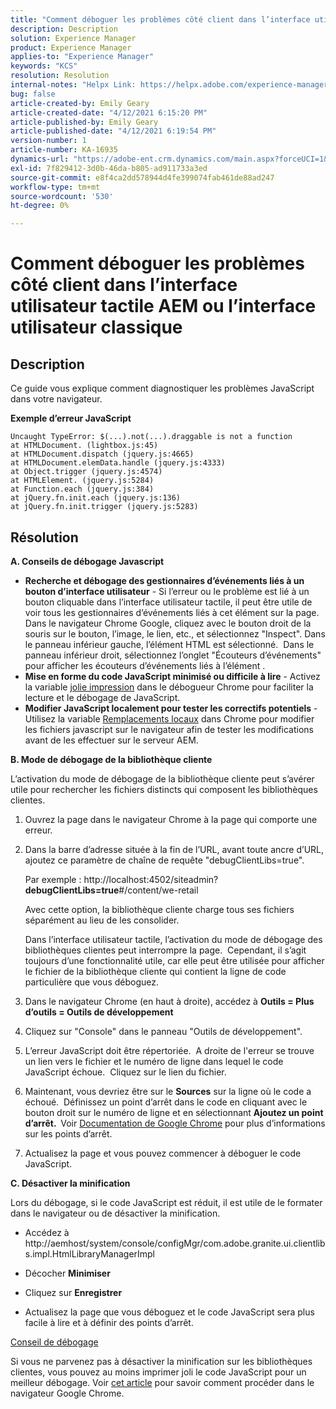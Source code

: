 ```yaml
---
title: "Comment déboguer les problèmes côté client dans l’interface utilisateur tactile AEM ou l’interface utilisateur classique"
description: Description
solution: Experience Manager
product: Experience Manager
applies-to: "Experience Manager"
keywords: "KCS"
resolution: Resolution
internal-notes: "Helpx Link: https://helpx.adobe.com/experience-manager/kb/How-to-debug-javascript-errors-in-AEM.html"
bug: false
article-created-by: Emily Geary
article-created-date: "4/12/2021 6:15:20 PM"
article-published-by: Emily Geary
article-published-date: "4/12/2021 6:19:54 PM"
version-number: 1
article-number: KA-16935
dynamics-url: "https://adobe-ent.crm.dynamics.com/main.aspx?forceUCI=1&pagetype=entityrecord&etn=knowledgearticle&id=2eb50a08-bb9b-eb11-b1ac-000d3a3680d8"
exl-id: 7f829412-3d0b-46da-b805-ad911733a3ed
source-git-commit: e8f4ca2dd578944d4fe399074fab461de88ad247
workflow-type: tm+mt
source-wordcount: '530'
ht-degree: 0%

---
```


# Comment déboguer les problèmes côté client dans l’interface utilisateur tactile AEM ou l’interface utilisateur classique

## Description


Ce guide vous explique comment diagnostiquer les problèmes JavaScript dans votre navigateur.

<b>Exemple d’erreur JavaScript</b>




```
Uncaught TypeError: $(...).not(...).draggable is not a function
at HTMLDocument. (lightbox.js:45)
at HTMLDocument.dispatch (jquery.js:4665)
at HTMLDocument.elemData.handle (jquery.js:4333)
at Object.trigger (jquery.js:4574)
at HTMLElement. (jquery.js:5284)
at Function.each (jquery.js:384)
at jQuery.fn.init.each (jquery.js:136)
at jQuery.fn.init.trigger (jquery.js:5283)
```



## Résolution


<b>A. Conseils de débogage Javascript</b>

- <b>Recherche et débogage des gestionnaires d’événements liés à un bouton d’interface utilisateur</b> - Si l’erreur ou le problème est lié à un bouton cliquable dans l’interface utilisateur tactile, il peut être utile de voir tous les gestionnaires d’événements liés à cet élément sur la page.  Dans le navigateur Chrome Google, cliquez avec le bouton droit de la souris sur le bouton, l’image, le lien, etc., et sélectionnez &quot;Inspect&quot;. Dans le panneau inférieur gauche, l’élément HTML est sélectionné.  Dans le panneau inférieur droit, sélectionnez l’onglet &quot;Écouteurs d’événements&quot; pour afficher les écouteurs d’événements liés à l’élément .
- <b>Mise en forme du code JavaScript minimisé ou difficile à lire</b> - Activez la variable [jolie impression](https://developers.google.com/web/tools/chrome-devtools/javascript/pretty-print) dans le débogueur Chrome pour faciliter la lecture et le débogage de JavaScript.
- <b>Modifier JavaScript localement pour tester les correctifs potentiels</b> - Utilisez la variable [Remplacements locaux](https://developers.google.com/web/updates/2018/01/devtools#overrides) dans Chrome pour modifier les fichiers javascript sur le navigateur afin de tester les modifications avant de les effectuer sur le serveur AEM.


<b>B. Mode de débogage de la bibliothèque cliente</b>

L’activation du mode de débogage de la bibliothèque cliente peut s’avérer utile pour rechercher les fichiers distincts qui composent les bibliothèques clientes.

1. Ouvrez la page dans le navigateur Chrome à la page qui comporte une erreur.
2. Dans la barre d’adresse située à la fin de l’URL, avant toute ancre d’URL, ajoutez ce paramètre de chaîne de requête &quot;debugClientLibs=true&quot;.

   Par exemple : http://localhost:4502/siteadmin?<b>debugClientLibs=true</b>#/content/we-retail

   Avec cette option, la bibliothèque cliente charge tous ses fichiers séparément au lieu de les consolider.

   Dans l’interface utilisateur tactile, l’activation du mode de débogage des bibliothèques clientes peut interrompre la page.  Cependant, il s’agit toujours d’une fonctionnalité utile, car elle peut être utilisée pour afficher le fichier de la bibliothèque cliente qui contient la ligne de code particulière que vous déboguez.
3. Dans le navigateur Chrome (en haut à droite), accédez à <b>Outils = Plus d’outils = Outils de développement</b>
4. Cliquez sur &quot;Console&quot; dans le panneau &quot;Outils de développement&quot;.
5. L’erreur JavaScript doit être répertoriée.  A droite de l&#39;erreur se trouve un lien vers le fichier et le numéro de ligne dans lequel le code JavaScript échoue.  Cliquez sur le lien du fichier.
6. Maintenant, vous devriez être sur le <b>Sources</b> sur la ligne où le code a échoué.  Définissez un point d’arrêt dans le code en cliquant avec le bouton droit sur le numéro de ligne et en sélectionnant <b>Ajoutez un point d’arrêt.  </b>Voir [Documentation de Google Chrome](https://developers.google.com/web/tools/chrome-devtools/javascript/breakpoints) pour plus d’informations sur les points d’arrêt.
7. Actualisez la page et vous pouvez commencer à déboguer le code JavaScript.


<b>C. Désactiver la minification</b>

Lors du débogage, si le code JavaScript est réduit, il est utile de le formater dans le navigateur ou de désactiver la minification.

- Accédez à http://aemhost/system/console/configMgr/com.adobe.granite.ui.clientlibs.impl.HtmlLibraryManagerImpl


- Décocher <b>Minimiser</b>


- Cliquez sur <b>Enregistrer</b>


- Actualisez la page que vous déboguez et le code JavaScript sera plus facile à lire et à définir des points d’arrêt.


<u>Conseil de débogage</u>

Si vous ne parvenez pas à désactiver la minification sur les bibliothèques clientes, vous pouvez au moins imprimer joli le code JavaScript pour un meilleur débogage. Voir [cet article](https://developers.google.com/web/tools/chrome-devtools/javascript/pretty-print) pour savoir comment procéder dans le navigateur Google Chrome.

